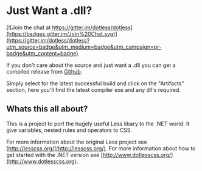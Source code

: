 Just Want a .dll?
=================

[![Join the chat at https://gitter.im/dotless/dotless](https://badges.gitter.im/Join%20Chat.svg)](https://gitter.im/dotless/dotless?utm_source=badge&utm_medium=badge&utm_campaign=pr-badge&utm_content=badge)

If you don't care about the source and just want a .dll you can get a compiled release from [Github](https://github.com/dotless/dotless/downloads).

Simply select for the latest successful build and click on the "Artifacts" section, here you'll find the latest compiler exe and any dll's required.


Whats this all about?
---------------------

This is a project to port the hugely useful Less libary to the .NET world. 
It give variables, nested rules and operators to CSS. 

For more information about the original Less project see [http://lesscss.org/](http://lesscss.org/).
For more information about how to get started with the .NET version see  [http://www.dotlesscss.org/](http://www.dotlesscss.org).
